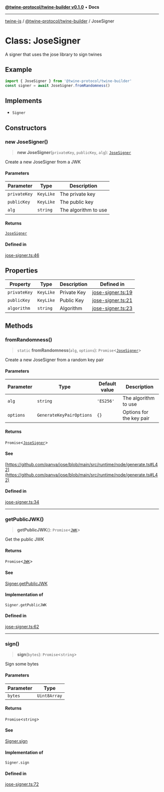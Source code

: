 [**@twine-protocol/twine-builder v0.1.0**](../index.md) • **Docs**

***

[twine-js](../../../index.md) / [@twine-protocol/twine-builder](../index.md) / JoseSigner

# Class: JoseSigner

A signer that uses the jose library to sign twines

## Example

```js
import { JoseSigner } from '@twine-protocol/twine-builder'
const signer = await JoseSigner.fromRandomness()
```

## Implements

- `Signer`

## Constructors

### new JoseSigner()

> **new JoseSigner**(`privateKey`, `publicKey`, `alg`): [`JoseSigner`](JoseSigner.md)

Create a new JoseSigner from a JWK

#### Parameters

| Parameter | Type | Description |
| ------ | ------ | ------ |
| `privateKey` | `KeyLike` | The private key |
| `publicKey` | `KeyLike` | The public key |
| `alg` | `string` | The algorithm to use |

#### Returns

[`JoseSigner`](JoseSigner.md)

#### Defined in

[jose-signer.ts:46](https://github.com/twine-protocol/twine-js/blob/3800995f9c83f4f5711bcf3062ea754a1e4448ce/packages/twine-builder/src/jose-signer.ts#L46)

## Properties

| Property | Type | Description | Defined in |
| ------ | ------ | ------ | ------ |
| `privateKey` | `KeyLike` | Private Key | [jose-signer.ts:19](https://github.com/twine-protocol/twine-js/blob/3800995f9c83f4f5711bcf3062ea754a1e4448ce/packages/twine-builder/src/jose-signer.ts#L19) |
| `publicKey` | `KeyLike` | Public Key | [jose-signer.ts:21](https://github.com/twine-protocol/twine-js/blob/3800995f9c83f4f5711bcf3062ea754a1e4448ce/packages/twine-builder/src/jose-signer.ts#L21) |
| `algorithm` | `string` | Algorithm | [jose-signer.ts:23](https://github.com/twine-protocol/twine-js/blob/3800995f9c83f4f5711bcf3062ea754a1e4448ce/packages/twine-builder/src/jose-signer.ts#L23) |

## Methods

### fromRandomness()

> `static` **fromRandomness**(`alg`, `options`): `Promise`\<[`JoseSigner`](JoseSigner.md)\>

Create a new JoseSigner from a random key pair

#### Parameters

| Parameter | Type | Default value | Description |
| ------ | ------ | ------ | ------ |
| `alg` | `string` | `'ES256'` | The algorithm to use |
| `options` | `GenerateKeyPairOptions` | `{}` | Options for the key pair |

#### Returns

`Promise`\<[`JoseSigner`](JoseSigner.md)\>

#### See

[https://github.com/panva/jose/blob/main/src/runtime/node/generate.ts#L42](https://github.com/panva/jose/blob/main/src/runtime/node/generate.ts#L42)

#### Defined in

[jose-signer.ts:34](https://github.com/twine-protocol/twine-js/blob/3800995f9c83f4f5711bcf3062ea754a1e4448ce/packages/twine-builder/src/jose-signer.ts#L34)

***

### getPublicJWK()

> **getPublicJWK**(): `Promise`\<[`JWK`](../../twine-core/interfaces/JWK.md)\>

Get the public JWK

#### Returns

`Promise`\<[`JWK`](../../twine-core/interfaces/JWK.md)\>

#### See

[Signer.getPublicJWK](https://github.com/twine-protocol/twine-js/blob/master/packages/twine-core/docs/interfaces/Signer.md#getpublicjwk)

#### Implementation of

`Signer.getPublicJWK`

#### Defined in

[jose-signer.ts:62](https://github.com/twine-protocol/twine-js/blob/3800995f9c83f4f5711bcf3062ea754a1e4448ce/packages/twine-builder/src/jose-signer.ts#L62)

***

### sign()

> **sign**(`bytes`): `Promise`\<`string`\>

Sign some bytes

#### Parameters

| Parameter | Type |
| ------ | ------ |
| `bytes` | `Uint8Array` |

#### Returns

`Promise`\<`string`\>

#### See

[Signer.sign](https://github.com/twine-protocol/twine-js/blob/master/packages/twine-core/docs/interfaces/Signer.md#sign)

#### Implementation of

`Signer.sign`

#### Defined in

[jose-signer.ts:72](https://github.com/twine-protocol/twine-js/blob/3800995f9c83f4f5711bcf3062ea754a1e4448ce/packages/twine-builder/src/jose-signer.ts#L72)
